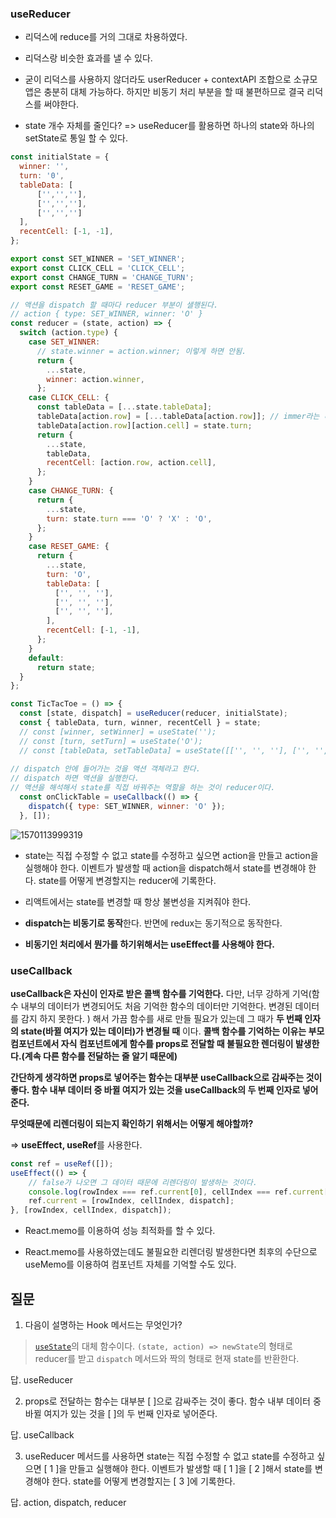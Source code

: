 ### useReducer

- 리덕스에 reduce를 거의 그대로 차용하였다.

- 리덕스랑 비슷한 효과를 낼 수 있다.

- 굳이 리덕스를 사용하지 않더라도 userReducer + contextAPI 조합으로 소규모 앱은 충분히 대체 가능하다. 하지만 비동기 처리 부분을 할 때 불편하므로 결국 리덕스를 써야한다.

- state 개수 자체를 줄인다?  => useReducer를 활용하면 하나의 state와 하나의 setState로 통일 할 수 있다.

```jsx
const initialState = {
  winner: '',
  turn: '0',
  tableData: [
      ['','',''],
      ['','',''],
      ['','','']
  ],
  recentCell: [-1, -1],
};

export const SET_WINNER = 'SET_WINNER';
export const CLICK_CELL = 'CLICK_CELL';
export const CHANGE_TURN = 'CHANGE_TURN';
export const RESET_GAME = 'RESET_GAME';

// 액션을 dispatch 할 때마다 reducer 부분이 샐행된다.
// action { type: SET_WINNER, winner: 'O' }
const reducer = (state, action) => {
  switch (action.type) {
    case SET_WINNER:
      // state.winner = action.winner; 이렇게 하면 안됨.
      return {
        ...state,
        winner: action.winner,
      };
    case CLICK_CELL: {
      const tableData = [...state.tableData];
      tableData[action.row] = [...tableData[action.row]]; // immer라는 라이브러리로 가독성 해결
      tableData[action.row][action.cell] = state.turn;
      return {
        ...state,
        tableData,
        recentCell: [action.row, action.cell],
      };
    }
    case CHANGE_TURN: {
      return {
        ...state,
        turn: state.turn === 'O' ? 'X' : 'O',
      };
    }
    case RESET_GAME: {
      return {
        ...state,
        turn: 'O',
        tableData: [
          ['', '', ''],
          ['', '', ''],
          ['', '', ''],
        ],
        recentCell: [-1, -1],
      };
    }
    default:
      return state;
  }
};

const TicTacToe = () => {
  const [state, dispatch] = useReducer(reducer, initialState);
  const { tableData, turn, winner, recentCell } = state;
  // const [winner, setWinner] = useState('');
  // const [turn, setTurn] = useState('O');
  // const [tableData, setTableData] = useState([['', '', ''], ['', '', ''], ['', '', '']]);
    
// dispatch 안에 들어가는 것을 액션 객체라고 한다.
// dispatch 하면 액션을 실행한다.
// 액션을 해석해서 state를 직접 바꿔주는 역할을 하는 것이 reducer이다.
  const onClickTable = useCallback(() => {
    dispatch({ type: SET_WINNER, winner: 'O' });
  }, []);
```

![1570113999319](C:\Users\gyuha\AppData\Roaming\Typora\typora-user-images\1570113999319.png)

- state는 직접 수정할 수 없고 state를 수정하고 싶으면 action을 만들고 action을 실행해야 한다. 이벤트가 발생할 때 action을 dispatch해서 state를 변경해야 한다. state를 어떻게 변경할지는 reducer에 기록한다.

- 리액트에서는 state를 변경할 때 항상 불변성을 지켜줘야 한다.

- **dispatch는 비동기로 동작**한다. 반면에 redux는 동기적으로 동작한다.
- **비동기인 처리에서 뭔가를 하기위해서는 useEffect를 사용해야 한다.** 

### useCallback

**useCallback은 자신이 인자로 받은 콜백 함수를 기억한다.** 다만, 너무 강하게 기억(함수 내부의 데이터가 변경되어도 처음 기억한 함수의 데이터만 기억한다. 변경된 데이터를 감지 하지 못한다. ) 해서 가끔 함수를 새로 만들 필요가 있는데 그 때가 **두 번째 인자의 state(바뀔 여지가 있는 데이터)가 변경될 때** 이다. **콜백 함수를 기억하는 이유는 부모 컴포넌트에서 자식 컴포넌트에게 함수를 props로 전달할 때 불필요한 렌더링이 발생한다.(계속 다른 함수를 전달하는 줄 알기 때문에)**

**간단하게 생각하면 props로 넣어주는 함수는 대부분 useCallback으로 감싸주는 것이 좋다. 함수 내부 데이터 중 바뀔 여지가 있는 것을 useCallback의 두 번째 인자로 넣어준다.** 



**무엇때문에 리렌더링이 되는지 확인하기 위해서는 어떻게 해야할까?**

=> **useEffect, useRef**를 사용한다. 

```javascript
const ref = useRef([]);
useEffect(() => {
    // false가 나오면 그 데이터 때문에 리렌더링이 발생하는 것이다.
    console.log(rowIndex === ref.current[0], cellIndex === ref.current[1], dispatch === ref.current[2],)
    ref.current = [rowIndex, cellIndex, dispatch];
}, [rowIndex, cellIndex, dispatch]); 
```

- React.memo를 이용하여 성능 최적화를 할 수 있다.

- React.memo를 사용하였는데도 불필요한 리렌더링 발생한다면 최후의 수단으로 useMemo를 이용하여 컴포넌트 자체를 기억할 수도 있다.



## 질문

1. 다음이 설명하는 Hook 메서드는 무엇인가?

> [`useState`](https://ko.reactjs.org/docs/hooks-reference.html#usestate)의 대체 함수이다. `(state, action) => newState`의 형태로 reducer를 받고 `dispatch` 메서드와 짝의 형태로 현재 state를 반환한다. 

답. useReducer

2. props로 전달하는 함수는 대부분 [ ]으로 감싸주는 것이 좋다. 함수 내부 데이터 중 바뀔 여지가 있는 것을 [ ]의 두 번째 인자로 넣어준다. 

답. useCallback

3. useReducer 메서드를 사용하면 state는 직접 수정할 수 없고 state를 수정하고 싶으면 [ 1 ]을 만들고 실행해야 한다. 이벤트가 발생할 때 [ 1 ]을 [ 2 ]해서 state를 변경해야 한다. state를 어떻게 변경할지는 [ 3 ]에 기록한다.

답. action, dispatch, reducer 